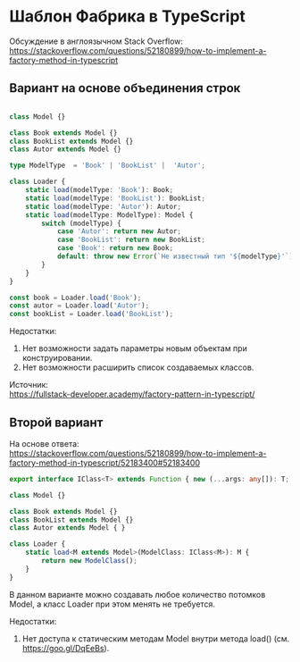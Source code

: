 Шаблон Фабрика в TypeScript
===========================

Обсуждение в англоязычном Stack Overflow:  
https://stackoverflow.com/questions/52180899/how-to-implement-a-factory-method-in-typescript  

Вариант на основе объединения строк
-----------------------------------

```typescript

class Model {}

class Book extends Model {}
class BookList extends Model {}
class Autor extends Model {}

type ModelType  = 'Book' | 'BookList' |  'Autor';

class Loader {
	static load(modelType: 'Book'): Book;
	static load(modelType: 'BookList'): BookList;
	static load(modelType: 'Autor'): Autor;
	static load(modelType: ModelType): Model {
		switch (modelType) {
			case 'Autor': return new Autor;
			case 'BookList': return new BookList;
			case 'Book': return new Book;
			default: throw new Error(`Не известный тип '${modelType}'`);
		}
	}
}

const book = Loader.load('Book');
const autor = Loader.load('Autor');
const bookList = Loader.load('BookList');
```

Недостатки:  
1) Нет возможности задать параметры новым объектам при конструировании.  
2) Нет возможности расширить список создаваемых классов.  

Источник:  
https://fullstack-developer.academy/factory-pattern-in-typescript/  

Второй вариант
--------------

На основе ответа:  
https://stackoverflow.com/questions/52180899/how-to-implement-a-factory-method-in-typescript/52183400#52183400

```typescript
export interface IClass<T> extends Function { new (...args: any[]): T; }

class Model {}

class Book extends Model {}
class BookList extends Model {}
class Autor extends Model { }

class Loader {
    static load<M extends Model>(ModelClass: IClass<M>): M {
        return new ModelClass();
    }
}
```

В данном варианте можно создавать любое количество потомков Model, а класс Loader при этом менять не требуется.

Недостатки:  
1) Нет доступа к статическим методам Model внутри метода load() (см. https://goo.gl/DqEeBs).  

